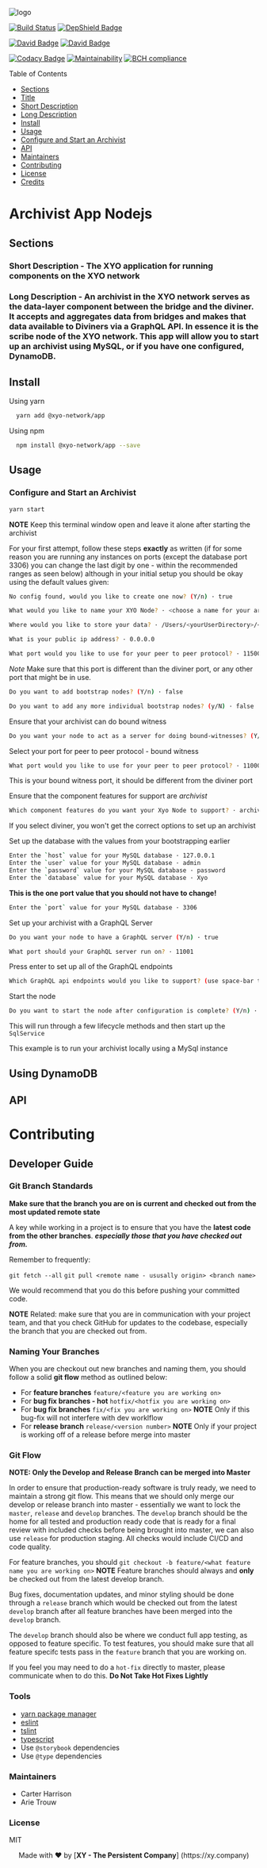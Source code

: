 
[logo]: https://cdn.xy.company/img/brand/XY_Logo_GitHub.png

![logo]

[![Build Status](https://travis-ci.com/XYOracleNetwork/app-xyo-nodejs.svg?branch=develop)](https://travis-ci.com/XYOracleNetwork/app-xyo-nodejs) [![DepShield Badge](https://depshield.sonatype.org/badges/XYOracleNetwork/app-xyo-nodejs/depshield.svg)](https://depshield.github.io)

[![David Badge](https://david-dm.org/xyoraclenetwork/app-xyo-nodejs/status.svg)](https://david-dm.org/xyoraclenetwork/app-xyo-nodejs) [![David Badge](https://david-dm.org/xyoraclenetwork/app-xyo-nodejs/dev-status.svg)](https://david-dm.org/xyoraclenetwork/app-xyo-nodejs)

[![Codacy Badge](https://api.codacy.com/project/badge/Grade/1f31c7fa87694b8eab91a2d71f74b697)](https://www.codacy.com/app/arietrouw/app-xyo-nodejs?utm_source=github.com&amp;utm_medium=referral&amp;utm_content=XYOracleNetwork/app-xyo-nodejs&amp;utm_campaign=Badge_Grade) [![Maintainability](https://api.codeclimate.com/v1/badges/f3dd4f4d35e1bd9eeabc/maintainability)](https://codeclimate.com/github/XYOracleNetwork/app-xyo-nodejs/maintainability) [![BCH compliance](https://bettercodehub.com/edge/badge/XYOracleNetwork/app-xyo-nodejs?branch=develop)](https://bettercodehub.com/results/XYOracleNetwork/app-xyo-nodejs)

Table of Contents

- [Sections](#sections)
- [Title](#Archivist-App-Nodejs)
- [Short Description](#short-description)
- [Long Description](#long-description)
- [Install](#install)
- [Usage](#usage)
- [Configure and Start an Archivist](#configure-and-start-an-archivist)
- [API](#api)
- [Maintainers](#maintainers)
- [Contributing](#contributing)
- [License](#license)
- [Credits](#credits)

# Archivist App Nodejs

## Sections

### Short Description - The XYO application for running components on the XYO network

### Long Description - An archivist in the XYO network serves as the data-layer component between the bridge and the diviner. It accepts and aggregates data from bridges and makes that data available to Diviners via a GraphQL API. In essence it is the scribe node of the XYO network. This app will allow you to start up an archivist using MySQL, or if you have one configured, DynamoDB.

## Install

Using yarn 

```sh
  yarn add @xyo-network/app
```

Using npm

```sh
  npm install @xyo-network/app --save
```

## Usage

### Configure and Start an Archivist

```sh
yarn start
```

**NOTE** Keep this terminal window open and leave it alone after starting the archivist

For your first attempt, follow these steps **exactly** as written (if for some reason you are running any instances on ports (except the database port 3306) you can change the last digit by one - within the recommended ranges as seen below) although in your initial setup you should be okay using the default values given:

```sh
No config found, would you like to create one now? (Y/n) · true
``` 

```sh
What would you like to name your XYO Node? · <choose a name for your archivist>
```

```sh
Where would you like to store your data? · /Users/<yourUserDirectory>/<yourProjectDirectory>/sdk-core-nodejs/packages/app/node-data
```

```sh
What is your public ip address? · 0.0.0.0
```

```sh
What port would you like to use for your peer to peer protocol? · 11500
``` 
*Note* Make sure that this port is different than the diviner port, or any other port that might be in use. 

```sh 
Do you want to add bootstrap nodes? (Y/n) · false
```

```sh
Do you want to add any more individual bootstrap nodes? (y/N) · false
```

Ensure that your archivist can do bound witness
```sh
Do you want your node to act as a server for doing bound-witnesses? (Y/n) · true
```

Select your port for peer to peer protocol - bound witness
```sh 
What port would you like to use for your peer to peer protocol? · 11000
``` 

This is your bound witness port, it should be different from the diviner port

Ensure that the component features for support are *archivist*
```sh
Which component features do you want your Xyo Node to support? · archivist
``` 

If you select diviner, you won't get the correct options to set up an archivist

Set up the database with the values from your bootstrapping earlier
```sh
Enter the `host` value for your MySQL database · 127.0.0.1
Enter the `user` value for your MySQL database · admin
Enter the `password` value for your MySQL database · password
Enter the `database` value for your MySQL database · Xyo
```
**This is the one port value that you should not have to change!**
```sh
Enter the `port` value for your MySQL database · 3306
```

Set up your archivist with a GraphQL Server
```sh
Do you want your node to have a GraphQL server (Y/n) · true
```
```sh
What port should your GraphQL server run on? · 11001
```

Press enter to set up all of the GraphQL endpoints
```sh
Which GraphQL api endpoints would you like to support? (use space-bar to toggle selection. Press enter once finished) · about, blockByHash, blockList, intersections, blocksByPublicKey, entities
```

Start the node
```sh
Do you want to start the node after configuration is complete? (Y/n) · true
```

This will run through a few lifecycle methods and then start up the `SqlService`

This example is to run your archivist locally using a MySql instance

## Using DynamoDB

## API

# Contributing

## Developer Guide

### Git Branch Standards

**Make sure that the branch you are on is current and checked out from the most updated remote state**

A key while working in a project is to ensure that you have the **latest code from the other branches**. ***especially those that you have checked out from.*** 

Remember to frequently: 

`git fetch --all`
`git pull <remote name - ususally origin> <branch name>`

We would recommend that you do this before pushing your committed code. 

**NOTE** Related: make sure that you are in communication with your project team, and that you check GitHub for updates to the codebase, especially the branch that you are checked out from. 

### Naming Your Branches

When you are checkout out new branches and naming them, you should follow a solid **git flow** method as outlined below: 
- For **feature branches** `feature/<feature you are working on>`
- For **bug fix branches - hot** `hotfix/<hotfix you are working on>`
- For **bug fix branches** `fix/<fix you are working on>` **NOTE** Only if this bug-fix will not interfere with dev worklflow
- For **release branch** `release/<version number>` **NOTE** Only if your project is working off of a release before merge into master

### Git Flow

**NOTE: Only the Develop and Release Branch can be merged into Master**

In order to ensure that production-ready software is truly ready, we need to maintain a strong git flow. This means that we should only merge our develop or release branch into master - essentially we want to lock the `master`, `release` and `develop` branches. The `develop` branch should be the home for all tested and production ready code that is ready for a final review with included checks before being brought into master, we can also use `release` for production staging. All checks would include CI/CD and code quality. 

For feature branches, you should `git checkout -b feature/<what feature name you are working on>`
**NOTE** Feature branches should always and **only** be checked out from the latest develop branch. 

Bug fixes, documentation updates, and minor styling should be done through a `release` branch which would be checked out from the latest `develop` branch after all feature branches have been merged into the `develop` branch.

The `develop` branch should also be where we conduct full app testing, as opposed to feature specific. To test features, you should make sure that all feature specifc tests pass in the `feature` branch that you are working on.

If you feel you may need to do a `hot-fix` directly to master, please communicate when to do this. **Do Not Take Hot Fixes Lightly**

### Tools

- [yarn package manager](https://yarnpkg.com/en/)
- [eslint](https://eslint.org/)
- [tslint](https://palantir.github.io/tslint/)
- [typescript](https://www.typescriptlang.org/)
- Use `@storybook` dependencies 
- Use `@type` dependencies

### Maintainers
- Carter Harrison
- Arie Trouw

### License 

MIT

<p align="center">Made with  ❤️  by [<b>XY - The Persistent Company</b>] (https://xy.company)</p>

